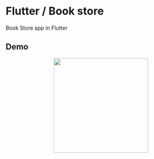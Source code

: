 # Flutter / Book store
Book Store app in Flutter

## Demo
<p align="center">
  <img src="./ss.jpg" width="250">
</p>

